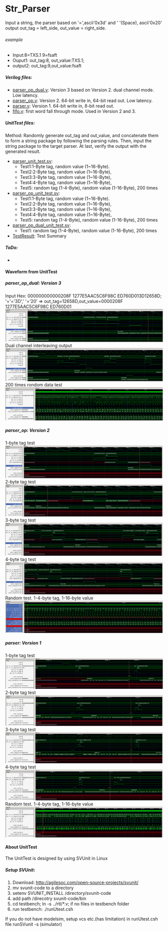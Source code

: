 # Str_Parser
Input a string, the parser based on '=',ascii'0x3d' and ' '(Space), ascii'0x20' output out_tag = left_side, out_value = right_side.
###### example
- Input:8=TXS.1 9=fsaft 
- Ouput1: out_tag:8, out_value:TXS.1; 
- output2: out_tag:9,out_value:fsaft
##### Verilog files:
- [parser_op_dual.v](rtl/parser_op_dual.v): Version 3 based on Version 2. dual channel mode. Low latency.
- [parser_op.v](rtl/parser_op.v): Version 2. 64-bit write in, 64-bit read out. Low latency.
- [parser.v](rtl/parser.v): Version 1. 64-bit write in, 8-bit read out.
- [fifo.v](rtl/fifo.v): first word fall through mode. Used in Version 2 and 3.
##### UnitTest files:
Method: Randomly generate out_tag and out_value, and concatenate them to form a string package by following the parsing rules. Then, input the string package to the target parser. At last, verify the output with the generated result.
- [parser_unit_test.sv](testbench/parser_unit_test.sv): 
  - Test1:1-Byte tag, random value (1~16-Byte). 
  - Test2:2-Byte tag, random value (1~16-Byte), 
  - Test3:3-Byte tag, random value (1~16-Byte),
  - Test4:4-Byte tag, random value (1~16-Byte), 
  - Test5: random tag (1-4-Byte), random value (1-16-Byte), 200 times
- [parser_op_unit_test.sv](testbench/parser_op_unit_test.sv): 
  - Test1:1-Byte tag, random value (1~16-Byte). 
  - Test2:2-Byte tag, random value (1~16-Byte), 
  - Test3:3-Byte tag, random value (1~16-Byte),
  - Test4:4-Byte tag, random value (1~16-Byte), 
  - Test5: random tag (1-4-Byte), random value (1-16-Byte), 200 times
- [parser_op_dual_unit_test.sv](testbench/parser_op_dual_unit_test.sv): 
  - Test1: random tag (1-4-Byte), random value (1-16-Byte), 200 times
- [TestResult](testbench/TestResult): Test Summary
##### ToDo:
- 

#### Waveform from UnitTest
##### parser_op_dual: Version 3
Input Hex: 000000000000208F 1277E5AAC5C6F98C ED760D013D12658D; '='='3D',' '='20' => out_tag=12658D,out_value=0000208F 1277E5AAC5C6F98C ED760D01
![alt text](https://github.com/xxxbano/Str_Parser/blob/master/doc/fig2.png "Logo Title Text 1")
Dual channel interleaving output
![alt text](https://github.com/xxxbano/Str_Parser/blob/master/doc/fig1.png "Logo Title Text 1")
200 times rondom data test
![alt text](https://github.com/xxxbano/Str_Parser/blob/master/doc/fig3.png "Logo Title Text 1")

##### parser_op: Version 2
1-byte tag test
![alt text](https://github.com/xxxbano/Str_Parser/blob/master/doc/fig4.png "Logo Title Text 1")
2-byte tag test
![alt text](https://github.com/xxxbano/Str_Parser/blob/master/doc/fig5.png "Logo Title Text 1")
3-byte tag test
![alt text](https://github.com/xxxbano/Str_Parser/blob/master/doc/fig6.png "Logo Title Text 1")
4-byte tag test
![alt text](https://github.com/xxxbano/Str_Parser/blob/master/doc/fig7.png "Logo Title Text 1")
Random test. 1-4-byte tag, 1-16-byte value
![alt text](https://github.com/xxxbano/Str_Parser/blob/master/doc/fig8.png "Logo Title Text 1")

##### parser: Version 1
1-byte tag test
![alt text](https://github.com/xxxbano/Str_Parser/blob/master/doc/fig9.png "Logo Title Text 1")
2-byte tag test
![alt text](https://github.com/xxxbano/Str_Parser/blob/master/doc/fig10.png "Logo Title Text 1")
3-byte tag test
![alt text](https://github.com/xxxbano/Str_Parser/blob/master/doc/fig11.png "Logo Title Text 1")
4-byte tag test
![alt text](https://github.com/xxxbano/Str_Parser/blob/master/doc/fig12.png "Logo Title Text 1")
Random test. 1-4-byte tag, 1-16-byte value
![alt text](https://github.com/xxxbano/Str_Parser/blob/master/doc/fig13.png "Logo Title Text 1")

#### About UnitTest
The UnitTest is designed by using SVUnit in Linux

##### Setup SVUnit:
1. Download: http://agilesoc.com/open-source-projects/svunit/
2. mv svunit-code to a directory
3. setenv SVUNIT_INSTALL /directory/svunit-code 
4. add path /direcotry svunit-code/bin 
5. cd testbench; ln -s ../rtl/*.v; if no files in testbench folder 
6. run testbench: ./runUtest.csh 

If you do not have modelsim, setup vcs etc.(has limitation) in runUtest.csh file
runSVunit -s (simulator)

